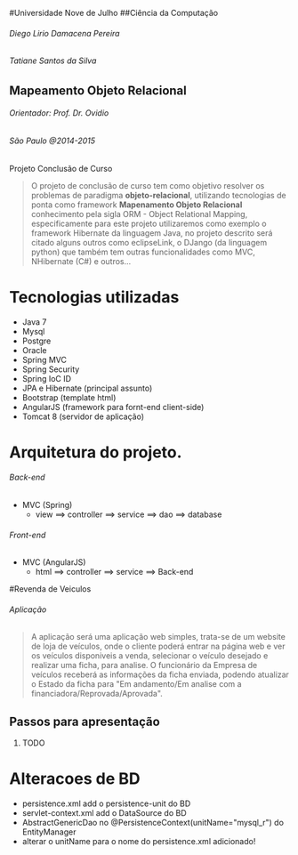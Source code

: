 #Universidade Nove de Julho
##Ciência da Computação

###### Diego Lirio Damacena   Pereira
###### Tatiane Santos da Silva

## Mapeamento Objeto Relacional

###### Orientador: Prof. Dr. Ovidio

###### São Paulo @2014-2015

Projeto Conclusão de Curso

> O projeto de conclusão de curso tem como objetivo resolver os problemas de paradigma **objeto-relacional**, utilizando tecnologias de ponta como framework **Mapenamento Objeto Relacional** conhecimento pela sigla ORM - Object Relational Mapping, especificamente para este projeto utilizaremos como exemplo o framework Hibernate da linguagem Java, no projeto descrito será citado alguns outros como eclipseLink, o DJango (da linguagem python) que também tem outras funcionalidades como MVC, NHibernate (C#) e outros...

# Tecnologias utilizadas

- Java 7
- Mysql
- Postgre
- Oracle
- Spring MVC
- Spring Security
- Spring IoC ID
- JPA e Hibernate (principal assunto)
- Bootstrap (template html)
- AngularJS (framework para fornt-end client-side)
- Tomcat 8 (servidor de aplicação)

# Arquitetura do projeto.

###### Back-end
- MVC (Spring)
  - view ==> controller ==> service ==> dao ==> database

###### Front-end
- MVC (AngularJS)
  - html ==> controller ==> service ==> Back-end 
  
#Revenda de Veiculos
###### Aplicação

> A aplicação será uma aplicação web simples, trata-se de um website de loja de veículos, onde o cliente poderá entrar na página web e ver os veículos disponiveis a venda, selecionar o veículo desejado e realizar uma ficha, para analise. O funcionário da Empresa de veículos receberá as informações da ficha enviada, podendo atualizar o Estado da ficha para "Em andamento/Em analise com a financiadora/Reprovada/Aprovada".


## Passos para apresentação

1. TODO

# Alteracoes de BD

- persistence.xml add o persistence-unit do BD
- servlet-context.xml add o DataSource do BD
- AbstractGenericDao no @PersistenceContext(unitName="mysql_r") do EntityManager
- alterar o unitName para o nome do persistence.xml adicionado! 

